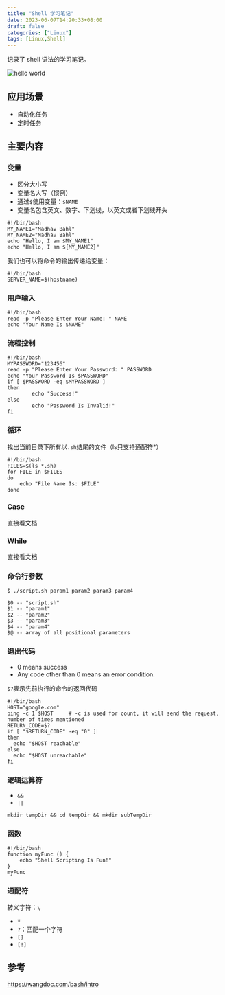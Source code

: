 ```yaml
---
title: "Shell 学习笔记"
date: 2023-06-07T14:20:33+08:00
draft: false
categories: ["Linux"]
tags: [Linux,Shell]
---
```

记录了 shell 语法的学习笔记。

<!--more-->

![hello world](/img/shell.png)

## 应用场景
- 自动化任务
- 定时任务

## 主要内容

### 变量

- 区分大小写
- 变量名大写（惯例）
- 通过`$`使用变量：`$NAME`
- 变量名包含英文、数字、下划线，以英文或者下划线开头

```shell
#!/bin/bash
MY_NAME1="Madhav Bahl"
MY_NAME2="Madhav Bahl"
echo "Hello, I am $MY_NAME1"
echo "Hello, I am ${MY_NAME2}"
```

我们也可以将命令的输出传递给变量：
```shell
#!/bin/bash
SERVER_NAME=$(hostname)
```

### 用户输入

```shell
#!/bin/bash
read -p "Please Enter Your Name: " NAME
echo "Your Name Is $NAME"
```

### 流程控制

```shell
#!/bin/bash
MYPASSWORD="123456"
read -p "Please Enter Your Password: " PASSWORD
echo "Your Password Is $PASSWORD"
if [ $PASSWORD -eq $MYPASSWORD ]
then
        echo "Success!"
else
        echo "Password Is Invalid!"
fi

```

### 循环

找出当前目录下所有以`.sh`结尾的文件（ls只支持通配符*）
```shell
#!/bin/bash
FILES=$(ls *.sh)
for FILE in $FILES
do
	echo "File Name Is: $FILE"
done
```

### Case

直接看文档

### While

直接看文档


### 命令行参数

```shell
$ ./script.sh param1 param2 param3 param4
```

```text
$0 -- "script.sh"
$1 -- "param1"
$2 -- "param2"
$3 -- "param3"
$4 -- "param4"
$@ -- array of all positional parameters
```

### 退出代码

- 0 means success
- Any code other than 0 means an error condition.

`$?`表示先前执行的命令的返回代码

```shell
#!/bin/bash
HOST="google.com"
ping -c 1 $HOST     # -c is used for count, it will send the request, number of times mentioned
RETURN_CODE=$?
if [ "$RETURN_CODE" -eq "0" ]
then
  echo "$HOST reachable"
else
  echo "$HOST unreachable"
fi
```

### 逻辑运算符

- `&&`
- `||`

```shell
mkdir tempDir && cd tempDir && mkdir subTempDir
```

### 函数

```shell
#!/bin/bash
function myFunc () {
    echo "Shell Scripting Is Fun!"
}
myFunc
```

### 通配符

转义字符：`\`

- `*`
- `?`：匹配一个字符
- `[]`
- `[!]`

## 参考

https://wangdoc.com/bash/intro